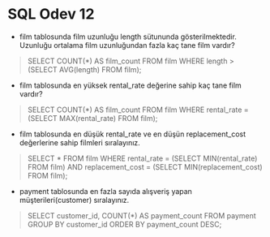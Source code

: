 # SQL Odev 12

- film tablosunda film uzunluğu length sütununda gösterilmektedir. Uzunluğu ortalama film uzunluğundan fazla kaç tane film vardır?

>SELECT COUNT(*) AS film_count FROM film WHERE length > (SELECT AVG(length) FROM film);


- film tablosunda en yüksek rental_rate değerine sahip kaç tane film vardır?

>SELECT COUNT(*) AS film_count FROM film WHERE rental_rate = (SELECT MAX(rental_rate) FROM film);


-  film tablosunda en düşük rental_rate ve en düşün replacement_cost değerlerine sahip filmleri sıralayınız.

>SELECT * FROM film WHERE rental_rate = (SELECT MIN(rental_rate) FROM film) AND replacement_cost = (SELECT MIN(replacement_cost) FROM film);


-  payment tablosunda en fazla sayıda alışveriş yapan müşterileri(customer) sıralayınız.

>SELECT customer_id, COUNT(*) AS payment_count FROM payment GROUP BY customer_id ORDER BY payment_count DESC;
